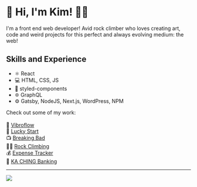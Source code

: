 # 👋 Hi, I'm Kim! 👨‍💻
I'm a front end web developer! Avid rock climber who loves creating art, code and weird projects for this perfect and always evolving medium: the web! 

## Skills and Experience
* ⚛️ React
* 💻 HTML, CSS, JS 
* 💅 styled-components
* ✡️ GraphQL
* ⚙️ Gatsby, NodeJS, Next.js, WordPress, NPM


Check out some of my work:<br>
 <br>
🔋 [Vibroflow](https://vibroflow-gallery.vercel.app) <br>
🍚 [Lucky Start](https://luckystart.netlify.app/lunch) <br>
📺 [Breaking Bad](https://ilovebreakingbad.netlify.app) <br>
🧗‍♀️ [Rock Climbing](https://rock-climbing.netlify.app) <br>
💰 [Expense Tracker](https://helptrackmyexpenses.netlify.app) <br>
🏦 [KA CHING Banking](https://kaching.netlify.app/) <br>

----

<img src="https://github-readme-stats.vercel.app/api?username=kimman8&&show_icons=true&title_color=ffffff&icon_color=bb2acf&text_color=daf7dc&bg_color=151515">
